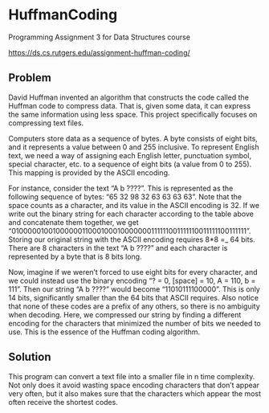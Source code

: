 # HuffmanCoding

Programming Assignment 3 for Data Structures course

https://ds.cs.rutgers.edu/assignment-huffman-coding/

## Problem

David Huffman invented an algorithm that constructs the code called the Huffman code to compress data. That is, given some data, it can express the same information using less space. This project specifically focuses on compressing text files.

Computers store data as a sequence of bytes. A byte consists of eight bits, and it represents a value between 0 and 255 inclusive. To represent English text, we need a way of assigning each English letter, punctuation symbol, special character, etc. to a sequence of eight bits (a value from 0 to 255). This mapping is provided by the ASCII encoding. 

For instance, consider the text “A b ????”. This is represented as the following sequence of bytes: “65 32 98 32 63 63 63 63”. Note that the space counts as a character, and its value in the ASCII encoding is 32. If we write out the binary string for each character according to the table above and concatenate them together, we get “0100000100100000011000100010000000111111001111110011111100111111”. Storing our original string with the ASCII encoding requires 8*8 =_ 64 bits. There are 8 characters in the text “A b ????” and each character is represented by a byte that is 8 bits long. 

Now, imagine if we weren’t forced to use eight bits for every character, and we could instead use the binary encoding “? = 0, [space] = 10, A = 110, b = 111”. Then our string “A b ????” would become “11010111100000”. This is only 14 bits, significantly smaller than the 64 bits that ASCII requires. Also notice that none of these codes are a prefix of any others, so there is no ambiguity when decoding. Here, we compressed our string by finding a different encoding for the characters that minimized the number of bits we needed to use. This is the essence of the Huffman coding algorithm. 

## Solution

This program can convert a text file into a smaller file in n time complexity. Not only does it avoid wasting space encoding characters that don’t appear very often, but it also makes sure that the characters which appear the most often receive the shortest codes.
